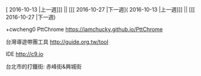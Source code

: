 [ 2016-10-13 |上一週]]] || [[[ 2016-10-27 |下一週]( 2016-10-13 |上一週]]] || [[[ 2016-10-27 |下一週)



+cwcheng0
PttChrome
<https://iamchucky.github.io/PttChrome>  

台灣導遊帶團工具
<http://guide.org.tw/tool>  

IDE
<http://c9.io>  

台北市的打鐵街: 赤峰街&興城街